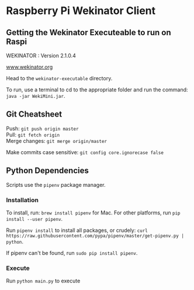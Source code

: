 # Raspberry Pi Wekinator Client

## Getting the Wekinator Executeable to run on Raspi

WEKINATOR : Version 2.1.0.4

www.wekinator.org

Head to the `wekinator-executable` directory.

To run, use a terminal to cd to the appropriate folder and run the command: `java -jar WekiMini.jar`.

## Git Cheatsheet

Push: `git push origin master`  
Pull: `git fetch origin`  
Merge changes: `git merge origin/master`

Make commits case sensitive: `git config core.ignorecase false`

## Python Dependencies

Scripts use the `pipenv` package manager.

### Installation

To install, run: `brew install pipenv` for Mac. For other platforms, run `pip install --user pipenv`.  

Run `pipenv install` to install all packages, or crudely: `curl https://raw.githubusercontent.com/pypa/pipenv/master/get-pipenv.py | python`. 

If pipenv can't be found, run `sudo pip install pipenv`.

### Execute

Run `python main.py` to execute
